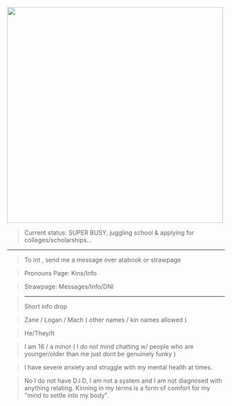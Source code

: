  <img src="https://i.pinimg.com/736x/aa/99/1e/aa991e5054b7287cb4478cc99b8dcd7e.jpg" width="500"> 

> Current status: SUPER BUSY, juggling school & applying for colleges/scholarships...
---------

> To int , send me a message over atabook or strawpage

> Pronouns Page: Kins/Info

> Strawpage: Messages/Info/DNI

> -----------------------
> Short info drop

> Zane / Logan / Mach ( other names / kin names allowed )

> He/They/It

> I am 16 / a minor ( I do not mind chatting w/ people who are younger/older than me just dont be genuinely funky )

> I have severe anxiety and struggle with my mental health at times.

> No I do not have D.I.D, I am not a system and I am not diagnosed with anything relating. Kinning in my terms is a form of comfort for my "mind to settle into my body".
